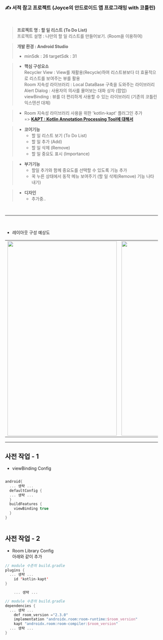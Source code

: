 ### ✍ 서적 참고 프로젝트 (Joyce의 안드로이드 앱 프로그래밍 with 코틀린)
<br>

> <b> 프로젝트 명 : 할 일 리스트 (To Do List) <br> </b>
> 프로젝트 설명 : 나만의 할 일 리스트를 만들어보기. (Room을 이용하여)

> <b> 개발 환경 : Android Studio </b>
> * minSdk : 26
> targetSdk : 31

> * <b> 핵심 구성요소 </b>  <br>
> Recycler View : View를 재활용(Recycle)하여 리스트뷰보다 더 효율적으로 리스트를 보여주는 뷰를 활용 <br>
> Room 지속성 라이브러리 : Local DataBase 구축을 도와주는 라이브러리 <br>
> Alert Dialog : 사용자의 의사를 물어보는 대화 상자 (팝업) <br>
> viewBinding : 뷰를 더 편리하게 사용할 수 있는 라이브러리 (기존의 코틀린 익스텐션 대체) <br>

> * Room 지속성 라이브러리 사용을 위한 'kotlin-kapt' 플러그인 추가 <br>
> => <b> [KAPT : Kotlin Annotation Processing Tool에 대해서](https://timradder.tistory.com) </b>



> * <b> 코어기능 </b>
>     * 할 일 리스트 보기 (To Do List)
>     * 할 일 추가 (Add)
>     * 할 일 삭제 (Remove)
>     * 할 일 중요도 표시 (Importance)

> * <b> 부가기능 </b>
>     * 할일 추가와 함께 중요도를 선택할 수 있도록 기능 추가
>     * 꾹 누른 상태에서 동작 메뉴 보여주기 (할 일 삭제(Remove) 기능 나타내기)

> * <b> 디자인 </b>
>     * 추가중..


<br>

---

<br>

* 레이아웃 구성 예상도
<table>
  <tr>
    <td><img alt="" src="https://user-images.githubusercontent.com/57258381/161485314-6f3f7673-75df-4662-a231-f8feb80c630a.png" height="640" width="360"> </td>
    <td><img alt="" src="https://user-images.githubusercontent.com/57258381/161485364-6c60ed1c-2bcf-4c43-b630-af456a85057b.png" height="640" width="360"> </td>
  </tr>
  </table>
  
---


<h2> 사전 작업 - 1 </h2>

* viewBinding Config

```kotlin

android{
  ... 생략 ...
  defaultConfig {
  ... 생략 ...
  }
  buildFeatures {
    viewBinding true
  }
}
  
```


<h2> 사전 작업 - 2 </h2>

* Room Library Config <br>
아래와 같이 추가

```kotlin
// module 수준의 build.gradle
plugins {
  ... 생략 ...
    id 'kotlin-kapt' 
}

    ... 생략 ...

// module 수준의 build.gradle
dependencies {
  ... 생략 ...
    def room_version ="2.3.0"
    implementation "androidx.room:room-runtime:$room_version"
    kapt "androidx.room:room-compiler:$room_version"
  ... 생략 ...
}
```
















